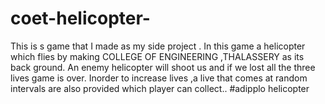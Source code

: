 # coet-helicopter-
This is s game that I made as my side project . In this game a helicopter which flies by making COLLEGE OF ENGINEERING ,THALASSERY as its back ground. An enemy helicopter will shoot us and if we lost all the three lives game is over. Inorder to increase lives ,a live that comes at random intervals are also provided which player can collect..
#adipplo helicopter
